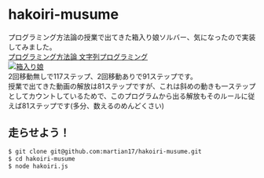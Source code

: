 # hakoiri-musume
プログラミング方法論の授業で出てきた箱入り娘ソルバー、気になったので実装してみました。  
[プログラミング方法論 文字列プログラミング](https://scrapbox.io/sfc-pm2021/4._%E6%96%87%E5%AD%97%E5%88%97%E3%83%97%E3%83%AD%E3%82%B0%E3%83%A9%E3%83%9F%E3%83%B3%E3%82%B0)  
[![箱入り娘](https://img.youtube.com/vi/azOaRBhernY/0.jpg)](https://www.youtube.com/watch?v=azOaRBhernY)  
2回移動無しで117ステップ、2回移動ありで91ステップです。  
授業で出てきた動画の解放は81ステップですが、これは斜めの動きも一ステップとしてカウントしているためで、このプログラムから出る解放もそのルールに従えば81ステップです(多分、数えるのめんどくさい)  
  
## 走らせよう！  
```bash
$ git clone git@github.com:martian17/hakoiri-musume.git
$ cd hakoiri-musume
$ node hakoiri.js
```
